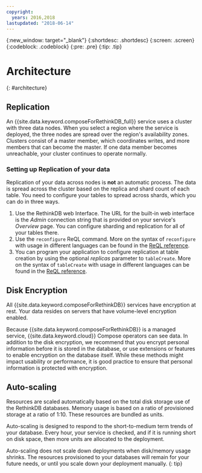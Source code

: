 ```yaml
---
copyright:
  years: 2016,2018
lastupdated: "2018-06-14"
---
```


{:new_window: target="_blank"}
{:shortdesc: .shortdesc}
{:screen: .screen}
{:codeblock: .codeblock}
{:pre: .pre}
{:tip: .tip}

# Architecture 
{: #architecture}

## Replication

An {{site.data.keyword.composeForRethinkDB_full}} service uses a cluster with three data nodes. When you select a region where the service is deployed, the three nodes are spread over the region's availability zones. Clusters consist of a master member, which coordinates writes, and more members that can become the master. If one data member becomes unreachable, your cluster continues to operate normally.

### Setting up Replication of your data

Replication of your data across nodes is **not** an automatic process. The data is spread across the cluster based on the replica and shard count of each table. You need to configure your tables to spread across shards, which you can do in three ways.

1. Use the RethinkDB web Interface. The URL for the built-in web interface is the _Admin_ connection string that is provided on your service's _Overview_ page. You can configure sharding and replication for all of your tables there.
2. Use the `reconfigure` ReQL command. More on the syntax of `reconfigure` with usage in different languages can be found in the [ReQL reference](https://www.rethinkdb.com/api/javascript/reconfigure/).
3. You can program your application to configure replication at table creation by using the optional _replicas_ parameter to `tableCreate`. More on the syntax of `tableCreate` with usage in different languages can be found in the [ReQL reference](https://www.rethinkdb.com/api/javascript/table_create/).

## Disk Encryption

All {{site.data.keyword.composeForRethinkDB}} services have encryption at rest. Your data resides on servers that have volume-level encryption enabled. 

Because {{site.data.keyword.composeForRethinkDB}} is a managed service, {{site.data.keyword.cloud}} Compose operators can see data. In addition to the disk encryption, we recommend that you encrypt personal information before it is stored in the database, or use extensions or features to enable encryption on the database itself. While these methods might impact usability or performance, it is good practice to ensure that personal information is protected with encryption.

## Auto-scaling

Resources are scaled automatically based on the total disk storage use of the RethinkDB databases. Memory usage is based on a ratio of provisioned storage at a ratio of 1:10. These resources are bundled as units.

Auto-scaling is designed to respond to the short-to-medium term trends of your database. Every hour, your service is checked, and if it is running short on disk space, then more units are allocated to the deployment.

Auto-scaling does not scale down deployments when disk/memory usage shrinks. The resources provisioned to your databases will remain for your future needs, or until you scale down your deployment manually.
{: tip}
